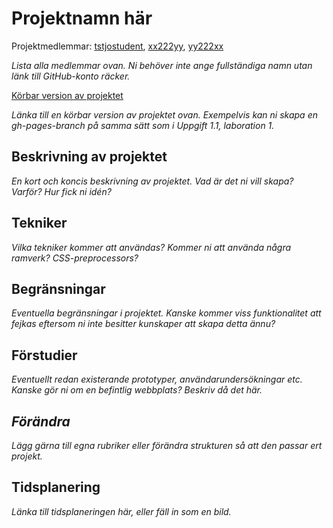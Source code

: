 
# Projektnamn här
Projektmedlemmar: 
[tstjostudent](https://github.com/tstjostudent), [xx222yy](https://github.com/tstjostudent), [yy222xx](https://github.com/tstjostudent)

*Lista alla medlemmar ovan. Ni behöver inte ange fullständiga namn utan länk till GitHub-konto räcker.*

[Körbar version av projektet](http://jk222rp.github.io/ProjektskelettHT13/)

*Länka till en körbar version av projektet ovan. Exempelvis kan ni skapa en gh-pages-branch på samma sätt som i Uppgift 1.1, laboration 1.*

## Beskrivning av projektet
*En kort och koncis beskrivning av projektet. Vad är det ni vill skapa? Varför? Hur fick ni idén?*

## Tekniker
*Vilka tekniker kommer att användas? Kommer ni att använda några ramverk? CSS-preprocessors?*

## Begränsningar
*Eventuella begränsningar i projektet. Kanske kommer viss funktionalitet att fejkas eftersom ni inte besitter kunskaper att skapa detta ännu?*

## Förstudier
*Eventuellt redan existerande prototyper, användarundersökningar etc. Kanske gör ni om en befintlig webbplats? Beskriv då det här.*

## *Förändra*
*Lägg gärna till egna rubriker eller förändra strukturen så att den passar ert projekt.*

## Tidsplanering
*Länka till tidsplaneringen här, eller fäll in som en bild.*

